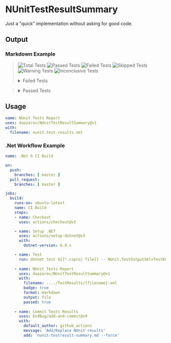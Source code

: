 # NUnitTestResultSummary

Just a "quick" implementation without asking for good code.

## Output

### Markdown Example
> ![Total Tests](https://img.shields.io/badge/Total_Tests-4-white)
> ![Passed Tests](https://img.shields.io/badge/Passed_Tests-3-green)
> ![Failed Tests](https://img.shields.io/badge/Failed_Tests-1-red)
> ![Skipped Tests](https://img.shields.io/badge/Skipped_Tests-0-blue)
> ![Warning Tests](https://img.shields.io/badge/Warning_Tests-0-orange)
> ![Inconclusive Tests](https://img.shields.io/badge/Inconclusive_Tests-0-white)
>
> <details>
> <summary>Failed Tests</summary>
>
> Name | Result | Reason 
> --- | --- | --- 
> ```Your Test Name``` | Failed :red_circle: | <details><summary>Details</summary> <sub>Actual: 3;<br>Expected: 5</sub></details>
>
> </details>

> <details>
> <summary>Passed Tests</summary>
>
> Name |Result |Duration |
> --- | --- | --- | 
> ```Your Test Name 1``` |Passed :green_circle: |00:00:01.4840840 |
> ```Your Test Name 2``` |Passed :green_circle: |00:00:00.1617480 |
> ```Your Test Name 3``` |Passed :green_circle: |00:00:00.2888900 |
>
> </details> 


## Usage

```yaml
name: NUnit Tests Report
uses: daazarov/NUnitTestResultSummary@v1
with:
  filename: nunit.test.results.xml
```


### .Net Workflow Example

```yaml
name: .Net 6 CI Build

on:
  push:
    branches: [ master ]
  pull_request:
    branches: [ master ]

jobs:
  build:
    runs-on: ubuntu-latest
    name: CI Build
    steps:
    - name: Checkout
      uses: actions/checkout@v3

    - name: Setup .NET
      uses: actions/setup-dotnet@v3
      with:
        dotnet-version: 6.0.x

    - name: Test
      run: dotnet test ${{*.csproj file}} -- NUnit.TestOutputXml=TestResults
    
    - name: NUnit Tests Report
      uses: daazarov/NUnitTestResultSummary@v1
      with:
        filename: ..../TestResults/{filename}.xml
        badge: true
        format: markdown
        output: file
        passed: true
        
    - name: Commit Tests Results
      uses: EndBug/add-and-commit@v9
      with:
        default_author: github_actions
        message: 'Add/Replace NUnit results'
        add: 'nunit-testresult-summary.md --force'
```
